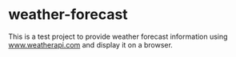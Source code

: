 # weather-forecast

This is a test project to provide weather forecast information using www.weatherapi.com and display it on a browser. 
